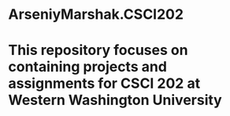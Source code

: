 # ArseniyMarshak.CSCI202
# This repository focuses on containing projects and assignments for CSCI 202 at Western Washington University
